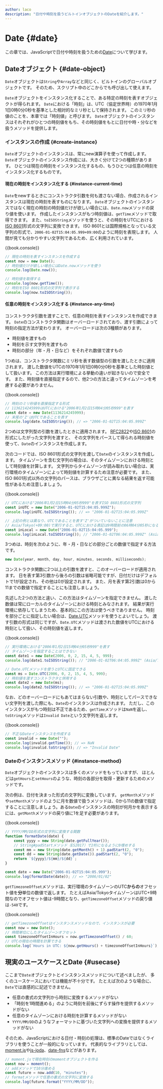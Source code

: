 ```yaml
---
author: laco
description: "日付や時刻を扱うビルトインオブジェクトのDateを紹介します。"
---
```


# Date {#date}

この章では、JavaScriptで日付や時刻を扱うための[Date][]について学びます。

## Dateオブジェクト {#date-object}

`Date`オブジェクトは`String`や`Array`などと同じく、ビルトインのグローバルオブジェクトです。
そのため、スクリプト中のどこからでも呼び出して使えます。

`Date`オブジェクトをインスタンス化することで、ある特定の時刻を表すオブジェクトが得られます。
`Date`における「時刻」は、UTC（協定世界時）の1970年1月1日0時0分0秒を基準とした相対的なミリ秒として保持されます。
このミリ秒の値のことを、本章では「時刻値」と呼びます。
`Date`オブジェクトのインスタンスはそれぞれがひとつの時刻値をもち、その時刻値をもとに日付や時・分などを扱うメソッドを提供します。

### インスタンスの作成 {#create-instance}

`Date`オブジェクトのインスタンスは、常にnew演算子を使って作成します。
`Date`オブジェクトのインスタンス作成には、大きく分けて2つの種類があります。
ひとつは現在の時刻をインスタンス化するもの、もうひとつは任意の時刻をインスタンス化するものです。

#### 現在の時刻をインスタンス化する {#instance-current-time}

`Date`をnewするときにコンストラクタ引数を何も渡さない場合、作成されるインスタンスは現在の時刻を表すものになります。
`Date`オブジェクトのインスタンスではなく現在の時刻の時刻値だけが欲しい場合には、`Date.now`メソッドの戻り値を使います。
作成したインスタンスがもつ時刻値は、`getTime`メソッドで取得できます。
また、`toISOString`メソッドを使うと、その時刻をUTCにおける[ISO 8601][]形式の文字列に変換できます。
ISO 8601とは国際規格となっている文字列の形式で、`2006-01-02T15:04:05.999+09:00`のように時刻を表現します。
人間が見ても分かりやすい文字列であるため、広く利用されています。

{{book.console}}
```js
// 現在の時刻を表すインスタンスを作成する
const now = new Date();
// 時刻値だけが欲しい場合にはDate.nowメソッドを使う
console.log(Date.now());

// 時刻値を取得する
console.log(now.getTime());
// 時刻をISO 8601形式の文字列で表示する
console.log(now.toISOString());
```

#### 任意の時刻をインスタンス化する {#instance-any-time}

コンストラクタ引数を渡すことで、任意の時刻を表すインスタンスを作成できます。
`Date`のコンストラクタ関数はオーバーロードされており、渡す引数によって時刻の指定方法が変わります。
オーバーロードは次の3種類があります。

- 時刻値を渡すもの
- 時刻を示す文字列を渡すもの
- 時刻の部分（年・月・日など）をそれぞれ数値で渡すもの

1つめは、コンストラクタ関数にミリ秒を表す数値型の引数を渡したときに適用されます。
渡した数値をUTCの1970年1月1日0時0分0秒を基準とした時刻値として扱います。
この方法は実行環境による挙動の違いが起きないので安全です。
また、時刻値を直接指定するので、他2つの方法と違ってタイムゾーンを考慮する必要がありません。

{{book.console}}
```js
// 時刻のミリ秒値を直接指定する形式
// 1136214245999はUTCにおける"2006年1月2日15時04分05秒999"を表す
const date = new Date(1136214245999);
// 末尾の'Z'はUTCであることを表す
console.log(date.toISOString()); // => "2006-01-02T15:04:05.999Z"
```

2つめは文字列型の引数を渡したときに適用されます。
[RFC2822][]や[ISO 8601][]の形式にしたがった文字列を渡すと、
その文字列をパースして得られる時刻値を使って、`Date`のインスタンスを作成します。

次のコードでは、ISO 8601形式の文字列を渡して`Date`のインスタンスを作成します。
タイムゾーンを含む文字列の場合は、そのタイムゾーンにおける時刻として時刻値を計算します。
文字列からタイムゾーンが読み取れない場合は、実行環境のタイムゾーンによって時刻値を計算するため注意が必要です。
また、ISO 8601形式以外の文字列のパースは、ブラウザごとに異なる結果を返す可能性があるため注意しましょう。

{{book.console}}
```js
// UTCにおける"2006年1月2日15時04分05秒999"を表すISO 8601形式の文字列
const inUTC = new Date("2006-01-02T15:04:05.999Z");
console.log(inUTC.toISOString()); // => "2006-01-02T15:04:05.999Z"

// 上記の例とは異なり、UTCであることを表す'Z'がついていないことに注意
// Asia/Tokyo(+09:00)で実行すると、UTCにおける表記は9時間前の06時04分05秒になる
const inLocal = new Date("2006-01-02T15:04:05.999");
console.log(inLocal.toISOString()); // "2006-01-02T06:04:05.999Z" (Asia/Tokyoの場合)
```

3つめは、時刻を次のように、年・月・日などの部分ごとの数値で指定する方法です。

<!-- doctest:disable -->
```js
new Date(year, month, day, hour, minutes, seconds, milliseconds);
```

コンストラクタ関数に2つ以上の引数を渡すと、このオーバーロードが適用されます。
日を表す第3引数から後ろの引数は省略可能ですが、日付だけはデフォルトで1が設定され、その他は0が設定されます。
また、月を表す第2引数は0から11までの数値で指定することにも注意しましょう。

先述した2つの方法と違い、この方法はタイムゾーンを指定できません。
渡した数値は常にローカルのタイムゾーンにおける時刻とみなされます。
結果が実行環境に依存してしまうため、基本的にこの方法は使うべきでありません。
時刻を部分ごとに指定したい場合は、[Date.UTC][]メソッドを使うとよいでしょう。
渡す引数の形式は同じですが、`Date.UTC`メソッドは渡された数値をUTCにおける時刻として扱い、その時刻値を返します。

{{book.console}}
```js
// 実行環境における"2006年1月2日15時04分05秒999"を表す
// タイムゾーンを指定することはできない
const date1 = new Date(2006, 0, 2, 15, 4, 5, 999);
console.log(date1.toISOString()); // "2006-01-02T06:04:05.999Z" (Asia/Tokyoの場合)

// Date.UTCメソッドを使うとUTCに固定できる
const ms = Date.UTC(2006, 0, 2, 15, 4, 5, 999);
// 時刻値を渡すコンストラクタと併用する
const date2 = new Date(ms);
console.log(date2.toISOString()); // => "2006-01-02T15:04:05.999Z"
```

なお、どのオーバーロードにもあてはまらない引数や、時刻としてパースできない文字列を渡した際にも、`Date`のインスタンスは作成されます。
ただし、このインスタンスがもつ時刻は不正であるため、`getTime`メソッドは`NaN`を返し、`toString`メソッドは`Invalid Date`という文字列を返します。

{{book.console}}
```js
// 不正なDateインスタンスを作成する
const invalid = new Date("");
console.log(invalid.getTime()); // => NaN
console.log(invalid.toString()); // => "Invalid Date"
```

### Dateのインスタンスメソッド {#instance-method}

`Date`オブジェクトのインスタンスは多くのメソッドをもっていますが、
ほとんどは`getHours`と`setHours`のような、時刻の各部分を取得・更新するためのメソッドです。

次の例は、日付を決まった形式の文字列に変換しています。
`getMonth`メソッドや`setMonth`メソッドのように月を数値で扱うメソッドは、0から11の数値で指定することに注意しましょう。ある`Date`のインスタンスの時刻が何月かを表示するには、`getMonth`メソッドの戻り値に1を足す必要があります。

{{book.console}}
<!-- doctest:ecmascript: 2017 -->
```js
// YYYY/MM/DD形式の文字列に変換する関数
function formatDate(date) {
    const yyyy = new String(date.getFullYear());
    // String#padStartメソッド（ES2017）で2桁になるように0埋めする
    const mm = new String(date.getMonth() + 1).padStart(2, "0");
    const dd = new String(date.getDate()).padStart(2, "0");
    return `${yyyy}/${mm}/${dd}`;
}

const date = new Date("2006-01-02T15:04:05.999");
console.log(formatDate(date)); // => "2006/01/02"
```

`getTimezoneOffset`メソッドは、実行環境のタイムゾーンのUTC**からの**オフセット値を**分**単位の数値で返します。
たとえばAsia/TokyoタイムゾーンはUTC+9時間なのでオフセット値は-9時間となり、`getTimezoneOffset`メソッドの戻り値は`-540`です。

{{book.console}}
```js
// getTimezoneOffsetはインスタンスメソッドなので、インスタンスが必要
const now = new Date();
// 時間単位にしたタイムゾーンオフセット
const timezoneOffsetInHours = now.getTimezoneOffset() / 60;
// UTCの現在の時間を計算できる
console.log(`Hours in UTC: ${now.getHours() + timezoneOffsetInHours}`);
```

## 現実のユースケースとDate {#usecase}

ここまで`Date`オブジェクトとインスタンスメソッドについて述べましたが、
多くのユースケースにおいては機能が不十分です。
たとえば次のような場合に、`Date`では直感的に記述できません。

- 任意の書式の文字列から時刻に変換するメソッドがない
- 「時刻を1時間進める」のように時刻を前後にずらす操作を提供するメソッドがない
- 任意のタイムゾーンにおける時刻を計算するメソッドがない
- `YYYY/MM/DD`のようなフォーマットに基づいた文字列への変換を提供するメソッドがない

そのため、JavaScriptにおける日付・時刻の処理は、標準のDateではなくライブラリを使うことが一般的になっています。
代表的なライブラリとしては、[moment.js][]や[js-joda][]、[date-fns][]などがあります。

<!-- momentが参照できない -->
<!-- doctest:disable -->
```js
// moment.jsで現在時刻のmomentオブジェクトを作る
const now = moment();
// addメソッドで10分進める
const future = now.add(10, "minutes");
// formatメソッドで任意の書式の文字列に変換する
console.log(future.format("YYYY/MM/DD")); 
```

[Date]: https://developer.mozilla.org/ja/docs/Web/JavaScript/Reference/Global_Objects/Date
[Date.parse]: https://developer.mozilla.org/ja/docs/Web/JavaScript/Reference/Global_Objects/Date/parse
[Date.now]: https://developer.mozilla.org/ja/docs/Web/JavaScript/Reference/Global_Objects/Date/now
[Date.UTC]: https://developer.mozilla.org/ja/docs/Web/JavaScript/Reference/Global_Objects/Date/UTC
[RFC2822]: https://tools.ietf.org/html/rfc2822#section-3.3
[ISO 8601]: https://ja.wikipedia.org/wiki/ISO_8601
[moment.js]: https://momentjs.com/
[js-joda]: https://github.com/js-joda/js-joda
[date-fns]: https://date-fns.org/